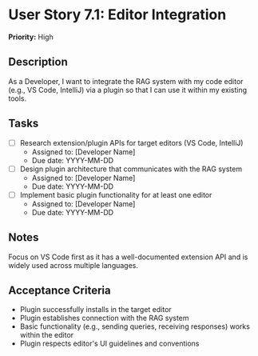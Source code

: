 # User Story 7.1: Editor Integration

**Priority:** High

## Description
As a Developer, I want to integrate the RAG system with my code editor (e.g., VS Code, IntelliJ) via a plugin so that I can use it within my existing tools.

## Tasks
- [ ] Research extension/plugin APIs for target editors (VS Code, IntelliJ)
  - Assigned to: [Developer Name]
  - Due date: YYYY-MM-DD
- [ ] Design plugin architecture that communicates with the RAG system
  - Assigned to: [Developer Name]
  - Due date: YYYY-MM-DD
- [ ] Implement basic plugin functionality for at least one editor
  - Assigned to: [Developer Name]
  - Due date: YYYY-MM-DD

## Notes
Focus on VS Code first as it has a well-documented extension API and is widely used across multiple languages.

## Acceptance Criteria
- Plugin successfully installs in the target editor
- Plugin establishes connection with the RAG system
- Basic functionality (e.g., sending queries, receiving responses) works within the editor
- Plugin respects editor's UI guidelines and conventions